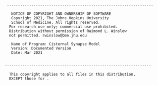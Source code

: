        ------------------------------------------------------------------

         NOTICE OF COPYRIGHT AND OWNERSHIP OF SOFTWARE
         Copyright 2021, The Johns Hopkins University
         School of Medicine. All rights reserved.
	 	For research use only; commercial use prohibited.
	 	Distribution without permission of Raimond L. Winslow
	 	not permitted. rwinslow@bme.jhu.edu

         Name of Program: Cisternal Synapse Model
         Version: Documented Version
         Date: Mar 2021


      ------------------------------------------------------------------

		This copyright applies to all files in this distribution, 
		EXCEPT those for .
